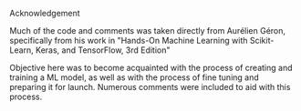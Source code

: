 Acknowledgement

Much of the code and comments was taken directly from Aurélien Géron, specifically from his work in "Hands-On Machine Learning with Scikit-Learn, Keras, and TensorFlow, 3rd Edition"

Objective here was to become acquainted with the process of creating and training a ML model, as well as with the process of fine tuning and preparing it for launch. Numerous comments were included to aid with this process. 
